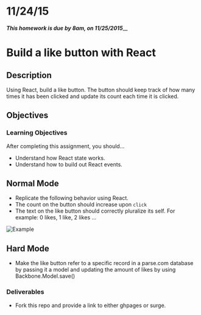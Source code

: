 # 11/24/15

___This homework is due by 8am, on 11/25/2015_____

# Build a like button with React

## Description
Using React, build a like button. The button should keep track of how many times it has been clicked and update its count each time it is clicked.

## Objectives

### Learning Objectives

After completing this assignment, you should...

* Understand how React state works.
* Understand how to build out React events.

## Normal Mode
* Replicate the following behavior using React.
* The count on the button should increase upon `click`
* The text on the like button should correctly pluralize its self. For example: 0 likes, 1 like, 2 likes ...

![Example](assets/likes.gif)

## Hard Mode
* Make the like button refer to a specific record in a parse.com database by passing it a model and updating the amount of likes by using Backbone.Model.save() 

### Deliverables

- Fork this repo and provide a link to either ghpages or surge.